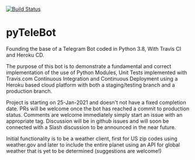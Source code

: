 [![Build Status](https://travis-ci.com/Sonophoto/pyTeleBot.svg?branch=main)](https://travis-ci.com/Sonophoto/pyTeleBot)

# pyTeleBot

Founding the base of a Telegram Bot coded in Python 3.8, With Travis CI and Heroku CD.

The purpose of this bot is to demonstrate a fundamental and correct implementation of the use of Python Modules, Unit Tests implemented with Travis.com Continuous Integration and Continuous Deployment using a Heroku based cloud platform with both a staging/testing branch and a production branch.

Project is starting on 25-Jan-2021 and doesn't not have a fixed completion date. PRs will be welcome once the bot has reached a commit to production status. Comments are welcome immediately simply start an issue with an appropriate tag. Discussion will be in github issues and will soon be connected with a Slash discussion to be announced in the near future.

Initial functionality is to be a weather client, first for US zip codes using weather.gov and later to include the entire planet using an API for global weather that is yet to be determined (suggestions are welcome!)

